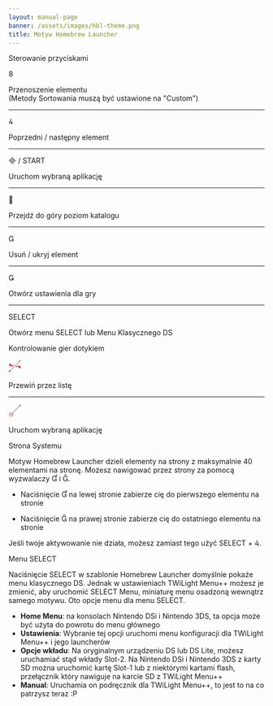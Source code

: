 ```yaml
---
layout: manual-page
banner: /assets/images/hbl-theme.png
title: Motyw Homebrew Launcher
---
```


<div class="section-title">Sterowanie przyciskami</div>
<div class="section-body">
    <div class="button-action-group">
        <p class="button-action button">&#xE079;</p>
        <p class="button-action-text">Przenoszenie elementu<br>(Metody Sortowania muszą być ustawione na "Custom")</p>
    </div>
    <hr>
    <div class="button-action-group">
        <p class="button-action button">&#xE07E;</p>
        <p class="button-action-text">Poprzedni / następny element</p>
    </div>
    <hr>
    <div class="button-action-group">
        <p class="button-action"><span class="button">&#xE000; /</span> START</p>
        <p class="button-action-text">Uruchom wybraną aplikację</p>
    </div>
    <hr>
    <div class="button-action-group">
        <p class="button-action button">&#xE001;</p>
        <p class="button-action-text">Przejdź do góry poziom katalogu</p>
    </div>
    <hr>
    <div class="button-action-group">
        <p class="button-action button">&#xE002;</p>
        <p class="button-action-text">Usuń / ukryj element</p>
    </div>
    <hr>
    <div class="button-action-group">
        <p class="button-action button">&#xE003;</p>
        <p class="button-action-text">Otwórz ustawienia dla gry</p>
    </div>
    <hr>
    <div class="button-action-group">
        <p class="button-action">SELECT</p>
        <p class="button-action-text">Otwórz menu SELECT lub Menu Klasycznego DS</p>
    </div>
</div>

<div class="section-title">Kontrolowanie gier dotykiem</div>
<div class="section-body">
    <div class="button-action-group">
        <p class="button-action"><img src="/assets/images/left-right.png"></p>
        <p class="button-action-text">Przewiń przez listę</p>
    </div>
    <hr>
    <div class="button-action-group">
        <p class="button-action"><img src="/assets/images/tap.png"></p>
        <p class="button-action-text">Uruchom wybraną aplikację</p>
    </div>
    <!-- <hr>
    <div>
        <p>
            If the Sort Method is set to "Custom", you can drag the icon up to move it.
        </p>
    </div> -->
</div>

<div class="section-title">Strona Systemu</div>
<div class="section-body">
    <p>
        Motyw Homebrew Launcher dzieli elementy na strony z maksymalnie 40 elementami na stronę. Możesz nawigować przez strony za pomocą wyzwalaczy &#xE004; i &#xE005;.
    </p>
    <ul>
        <li><p>Naciśnięcie &#xE004; na lewej stronie zabierze cię do pierwszego elementu na stronie</p></li>
        <li><p>Naciśnięcie &#xE005; na prawej stronie zabierze cię do ostatniego elementu na stronie</p></li>
    </ul>
    <p>
        Jeśli twoje aktywowanie nie działa, możesz zamiast tego użyć SELECT + &#xE07E;.
    </p>
</div>

<div class="section-title">Menu SELECT</div>
<div class="section-body">
    <p>
        Naciśnięcie SELECT w szablonie Homebrew Launcher domyślnie pokaże menu klasycznego DS. Jednak w ustawieniach TWiLight Menu++ możesz je zmienić, aby uruchomić SELECT Menu, miniaturę menu osadzoną wewnątrz samego motywu. Oto opcje menu dla menu SELECT.
    </p>
    <ul>
        <li><strong>Home Menu</strong>: na konsolach Nintendo DSi i Nintendo 3DS, ta opcja może być użyta do powrotu do menu głównego</li>
        <li><strong>Ustawienia</strong>: Wybranie tej opcji uruchomi menu konfiguracji dla TWiLight Menu++ i jego launcherów</li>
        <li><strong>Opcje wkładu</strong>: Na oryginalnym urządzeniu DS lub DS Lite, możesz uruchamiać stąd wkłady Slot-2. Na Nintendo DSi i Nintendo 3DS z karty SD można uruchomić kartę Slot-1 lub z niektórymi kartami flash, przełącznik który nawiguje na karcie SD z TWiLight Menu++</li>
        <li><strong>Manual</strong>: Uruchamia on podręcznik dla TWiLight Menu++, to jest to na co patrzysz teraz :P</li>
    </ul>
</div>
